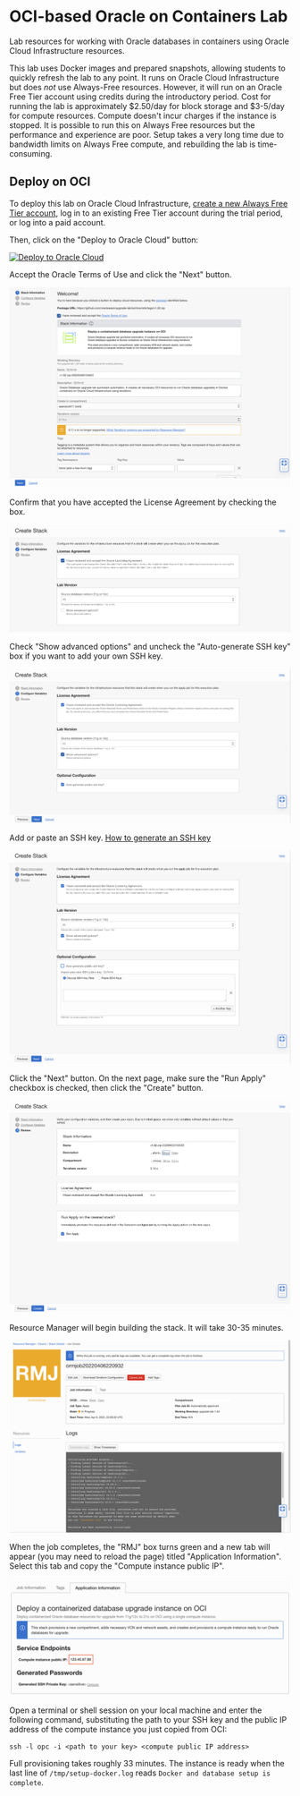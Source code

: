 # OCI-based Oracle on Containers Lab
Lab resources for working with Oracle databases in containers using Oracle Cloud Infrastructure resources.

This lab uses Docker images and prepared snapshots, allowing students to quickly refresh the lab to any point. It runs on Oracle Cloud Infrastructure but does *not* use Always-Free resources. However, it will run on an Oracle Free Tier account using credits during the introductory period. Cost for running the lab is approximately $2.50/day for block storage and $3-5/day for compute resources. Compute doesn't incur charges if the instance is stopped. It is possible to run this on Always Free resources but the performance and experience are poor. Setup takes a very long time due to bandwidth limits on Always Free compute, and rebuilding the lab is time-consuming.

## Deploy on OCI
To deploy this lab on Oracle Cloud Infrastructure, [create a new Always Free Tier account](https://signup.cloud.oracle.com), log in to an existing Free Tier account during the trial period, or log into a paid account.

Then, click on the "Deploy to Oracle Cloud" button:

[![Deploy to Oracle Cloud](https://oci-resourcemanager-plugin.plugins.oci.oraclecloud.com/latest/deploy-to-oracle-cloud.svg)](https://cloud.oracle.com/resourcemanager/stacks/create?zipUrl=https://github.com/oraclesean/RMOUG2023/archive/refs/tags/RMOUG-lab.zip)

Accept the Oracle Terms of Use and click the "Next" button.

![p1](/images/p1.png)

Confirm that you have accepted the License Agreement by checking the box.

![p3](/images/p3.png)

Check "Show advanced options" and uncheck the "Auto-generate SSH key" box if you want to add your own SSH key.

![p4](/images/p4.png)

Add or paste an SSH key.  [How to generate an SSH key](https://docs.oracle.com/en/cloud/cloud-at-customer/occ-get-started/generate-ssh-key-pair.html)

![p5](/images/p5.png)

Click the "Next" button. On the next page, make sure the "Run Apply" checkbox is checked, then click the "Create" button.

![p6](/images/p6.png)

Resource Manager will begin building the stack. It will take 30-35 minutes.

![p7](/images/p7.png)

When the job completes, the "RMJ" box turns green and a new tab will appear (you may need to reload the page) titled "Application Information". Select this tab and copy the "Compute instance public IP".

![p8](/images/p8.png)

Open a terminal or shell session on your local machine and enter the following command, substituting the path to your SSH key and the public IP address of the compute instance you just copied from OCI:

```
ssh -l opc -i <path to your key> <compute public IP address>
```

Full provisioning takes roughly 33 minutes. The instance is ready when the last line of  `/tmp/setup-docker.log` reads `Docker and database setup is complete`.
